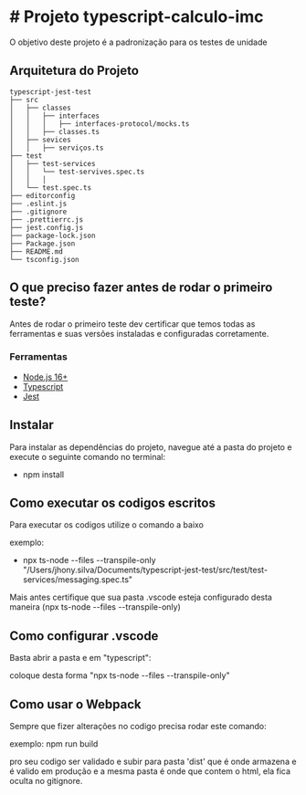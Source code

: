 # # Projeto typescript-calculo-imc

O objetivo deste projeto é a padronização para os testes de unidade

## Arquitetura do Projeto
```
typescript-jest-test
├── src
│   ├── classes
│   │   ├── interfaces
│   │   │   ├── interfaces-protocol/mocks.ts
│   │   ├── classes.ts
│   ├── sevices
│   │   ├── serviços.ts
├── test
│   ├── test-services
│   │   └── test-servives.spec.ts
│   │   │
│   └── test.spec.ts
├── editorconfig
├── .eslint.js
├── .gitignore
├── .prettierrc.js
├── jest.config.js
├── package-lock.json
├── Package.json
├── README.md
└── tsconfig.json
```
## O que preciso fazer antes de rodar o primeiro teste?

Antes de rodar o primeiro teste dev certificar que temos todas as ferramentas e suas versões instaladas e configuradas corretamente.

### Ferramentas
- [Node.js 16+](https://nodejs.org/en)
- [Typescript](https://www.typescriptlang.org/download)
- [Jest](https://jestjs.io/pt-BR/docs/getting-started)

## Instalar
Para instalar as dependências do projeto, navegue até a pasta do projeto e execute o seguinte comando no terminal:

- npm install

## Como executar os codigos escritos

Para executar os codigos utilize o comando a baixo

exemplo:
- npx ts-node --files --transpile-only "/Users/jhony.silva/Documents/typescript-jest-test/src/test/test-services/messaging.spec.ts"

Mais antes certifique que sua pasta .vscode esteja configurado desta maneira (npx ts-node --files --transpile-only)

## Como configurar .vscode

Basta abrir a pasta e em "typescript":

coloque desta forma "npx ts-node --files --transpile-only"

## Como usar o Webpack

Sempre que fizer alterações no codigo precisa rodar este comando:

exemplo:
npm run build

pro seu codigo ser validado e subir para pasta 'dist' que é onde armazena e é valido em produção
e a mesma pasta é onde que contem o html, ela fica oculta no gitignore.
